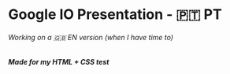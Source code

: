 # Google IO Presentation - 🇵🇹 PT
###### Working on a 🇬🇧 EN version (when I have time to)

##### Made for my HTML + CSS test
